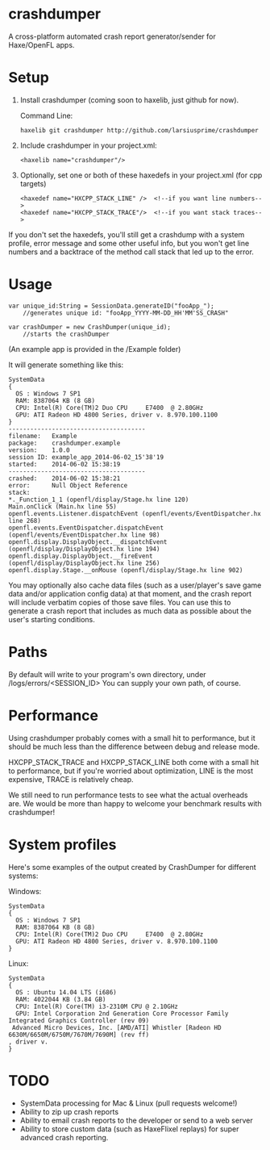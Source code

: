crashdumper
===========

A cross-platform automated crash report generator/sender for Haxe/OpenFL apps.

Setup
===========

  1. Install crashdumper (coming soon to haxelib, just github for now).
     
     Command Line:
     ````
     haxelib git crashdumper http://github.com/larsiusprime/crashdumper
     ````
  2. Include crashdumper in your project.xml:  
     ````
     <haxelib name="crashdumper"/>
     ````
  3. Optionally, set one or both of these haxedefs in your project.xml (for cpp targets)  
     
     ````
     <haxedef name="HXCPP_STACK_LINE" />  <!--if you want line numbers-->
	 <haxedef name="HXCPP_STACK_TRACE"/>  <!--if you want stack traces-->
     ````

If you don't set the haxedefs, you'll still get a crashdump with a system profile, error message and some other useful info, but you won't get line numbers and a backtrace of the method call stack that led up to the error.


Usage
===========

    var unique_id:String = SessionData.generateID("fooApp_"); 
        //generates unique id: "fooApp_YYYY-MM-DD_HH'MM'SS_CRASH"
        
    var crashDumper = new CrashDumper(unique_id); 
        //starts the crashDumper
        
(An example app is provided in the /Example folder)

It will generate something like this:

    SystemData
    {
      OS : Windows 7 SP1
      RAM: 8387064 KB (8 GB)
      CPU: Intel(R) Core(TM)2 Duo CPU     E7400  @ 2.80GHz
      GPU: ATI Radeon HD 4800 Series, driver v. 8.970.100.1100
    }
    --------------------------------------
    filename:	Example
    package:	crashdumper.example
    version:	1.0.0
    session ID:	example_app_2014-06-02_15'38'19
    started:	2014-06-02 15:38:19
    --------------------------------------
    crashed:	2014-06-02 15:38:21
    error:		Null Object Reference
    stack:
    *._Function_1_1 (openfl/display/Stage.hx line 120)
    Main.onClick (Main.hx line 55)
    openfl.events.Listener.dispatchEvent (openfl/events/EventDispatcher.hx line 268)
    openfl.events.EventDispatcher.dispatchEvent (openfl/events/EventDispatcher.hx line 98)
    openfl.display.DisplayObject.__dispatchEvent (openfl/display/DisplayObject.hx line 194)
    openfl.display.DisplayObject.__fireEvent (openfl/display/DisplayObject.hx line 256)
    openfl.display.Stage.__onMouse (openfl/display/Stage.hx line 902)

You may optionally also cache data files (such as a user/player's save game data and/or application config data) at that moment, and the crash report will include verbatim copies of those save files. You can use this to generate a crash report that includes as much data as possible about the user's starting conditions.

Paths
============

By default will write to your program's own directory, under /logs/errors/\<SESSION_ID\>
You can supply your own path, of course.

Performance
============

Using crashdumper probably comes with a small hit to performance, but it should be much less than the difference between debug and release mode. 

HXCPP_STACK_TRACE and HXCPP_STACK_LINE both come with a small hit to performance, but if you're worried about optimization, LINE is the most expensive, TRACE is relatively cheap.

We still need to run performance tests to see what the actual overheads are. We would be more than happy to welcome your benchmark results with crashdumper!

System profiles
============

Here's some examples of the output created by CrashDumper for different systems:

Windows:

    SystemData
    {
      OS : Windows 7 SP1
      RAM: 8387064 KB (8 GB)
      CPU: Intel(R) Core(TM)2 Duo CPU     E7400  @ 2.80GHz
      GPU: ATI Radeon HD 4800 Series, driver v. 8.970.100.1100
    }


Linux:

    SystemData
    {
      OS : Ubuntu 14.04 LTS (i686)
      RAM: 4022044 KB (3.84 GB)
      CPU: Intel(R) Core(TM) i3-2310M CPU @ 2.10GHz
      GPU: Intel Corporation 2nd Generation Core Processor Family Integrated Graphics Controller (rev 09)
     Advanced Micro Devices, Inc. [AMD/ATI] Whistler [Radeon HD 6630M/6650M/6750M/7670M/7690M] (rev ff)
    , driver v. 
    }



TODO
=============

 - SystemData processing for Mac & Linux (pull requests welcome!)
 - Ability to zip up crash reports
 - Ability to email crash reports to the developer or send to a web server
 - Ability to store custom data (such as HaxeFlixel replays) for super advanced crash reporting.

